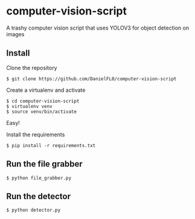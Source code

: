 computer-vision-script
======================

A trashy computer vision script that uses YOLOV3 for object detection on images

Install
-------

Clone the repository 

    $ git clone https://github.com/DanielFL0/computer-vision-script

Create a virtualenv and activate

    $ cd computer-vision-script
    $ virtualenv venv
    $ source venv/bin/activate

Easy!

Install the requirements

    $ pip install -r requirements.txt

Run the file grabber
--------------------

    $ python file_grabber.py

Run the detector
----------------

    $ python detector.py


